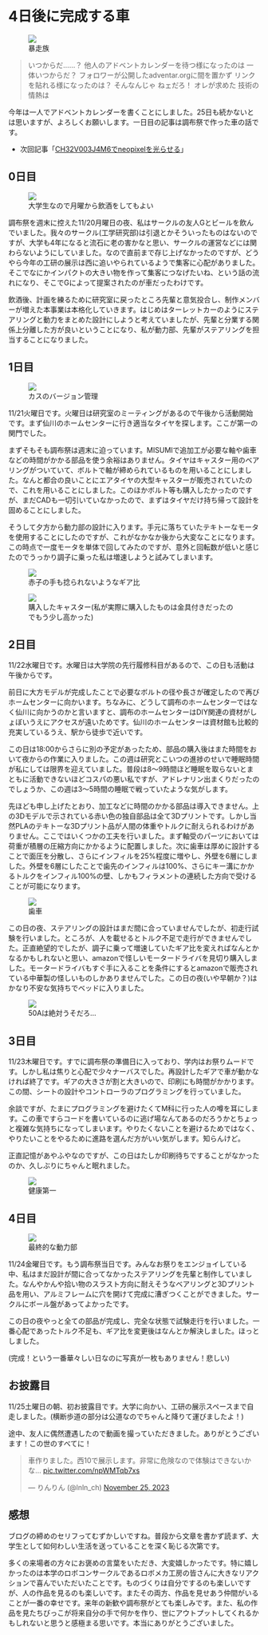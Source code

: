 # 4日後に完成する車

<figure><a href="thumbnail.jpg"><img src="thumbnail.jpg"></a><figcaption>暴走族</figcaption></figure>

> いつからだ……？ 他人のアドベントカレンダーを待つ様になったのは
> 一体いつからだ？ フォロワーが公開したadventar.orgに間を置かず リンクを貼れる様になったのは？
> そんなんじゃ ねェだろ！ オレが求めた 技術の情熱は

今年は一人でアドベントカレンダーを書くことにしました。25日も続かないとは思いますが、よろしくお願いします。一日目の記事は調布祭で作った車の話です。

- 次回記事「[CH32V003J4M6でneopixelを光らせる](../2023-12-04/)」

## 0日目

<figure><a href="001.jpg"><img src="001.jpg"></a><figcaption>大学生なので月曜から飲酒をしてもよい</figcaption></figure>

調布祭を週末に控えた11/20月曜日の夜、私はサークルの友人Gとビールを飲んでいました。我々のサークル(工学研究部)は引退とかそういったものはないのですが、大学も4年になると流石に老の害かなと思い、サークルの運営などには関わらないようにしていました。なので直前まで存じ上げなかったのですが、どうやら今年の工研の展示は西に追いやられているようで集客に心配がありました。そこでなにかインパクトの大きい物を作って集客につなげたいね、という話の流れになり、そこでGによって提案されたのが車だったわけです。

飲酒後、計画を練るために研究室に戻ったところ先輩と意気投合し、制作メンバーが増えた本事業は本格化していきます。はじめはターレットカーのようにステアリングと動力をまとめた設計にしようと考えていましたが、先輩と分業する関係上分離した方が良いということになり、私が動力部、先輩がステアリングを担当することになりました。


## 1日目

<figure><a href="002.png"><img src="002.png"></a><figcaption>カスのバージョン管理</figcaption></figure>

11/21火曜日です。火曜日は研究室のミーティングがあるので午後から活動開始です。まず仙川のホームセンターに行き適当なタイヤを探します。ここが第一の関門でした。

まずそもそも調布祭は週末に迫っています。MISUMIで追加工が必要な軸や歯車などの時間がかかる部品を使う余裕はありません。タイヤはキャスター用のベアリングがついていて、ボルトで軸が締められているものを用いることにしました。なんと都合の良いことにエアタイヤの大型キャスターが販売されていたので、これを用いることにしました。このほかボルト等も購入したかったのですが、まだCADも一切引いていなかったので、まずはタイヤだけ持ち帰って設計を固めることにしました。

そうして夕方から動力部の設計に入ります。手元に落ちていたテキトーなモータを使用することにしたのですが、これがなかなか後から大変なことになります。この時点で一度モータを単体で回してみたのですが、意外と回転数が低いと感じたのでうっかり調子に乗った私は増速しようと試みてしまいます。


<figure><a href="003.png"><img src="003.png"></a><figcaption>赤子の手も捻られないようなギア比</figcaption></figure>

<figure><a href="004.png"><img src="004.png"></a><figcaption>購入したキャスター(私が実際に購入したものは金具付きだったのでもう少し高かった)</figcaption></figure>

## 2日目

11/22水曜日です。水曜日は大学院の先行履修科目があるので、この日も活動は午後からです。

前日に大方モデルが完成したことで必要なボルトの径や長さが確定したので再びホームセンターに向かいます。ちなみに、どうして調布のホームセンターではなく仙川に向かうのかと言いますと、調布のホームセンターはDIY関連の資材がしょぼいうえにアクセスが遠いためです。仙川のホームセンターは資材館も比較的充実しているうえ、駅から徒歩で近いです。

この日は18:00からさらに別の予定があったため、部品の購入後はまた時間をおいて夜からの作業に入りました。この週は研究とこいつの進捗のせいで睡眠時間が私にしては限界を迎えていました。普段は8～9時間ほど睡眠を取らないとまともに活動できないほどコスパの悪い私ですが、アドレナリン出まくりだったのでしょうか、この週は3～5時間の睡眠で戦っていたような気がします。

先ほども申し上げたとおり、加工などに時間のかかる部品は導入できません。上の3Dモデルで示されている赤い色の独自部品は全て3Dプリントです。しかし当然PLAのテキトーな3Dプリント品が人間の体重やトルクに耐えられるわけがありません。ここではいくつかの工夫を行いました。まず軸受のパーツにおいては荷重が積層の圧縮方向にかかるように配置しました。次に歯車は厚めに設計することで面圧を分散し、さらにインフィルを25%程度に増やし、外壁を6層にしました。外壁を6層にしたことで歯先のインフィルは100%、さらにキー溝にかかるトルクをインフィル100%の壁、しかもフィラメントの連続した方向で受けることが可能になります。

<figure><a href="005.png"><img src="005.png"></a><figcaption>歯車</figcaption></figure>

この日の夜、ステアリングの設計はまだ間に合っていませんでしたが、初走行試験を行いました。ところが、人を載せるとトルク不足で走行ができませんでした。正直絶望的でしたが、調子に乗って増速していたギア比を変えればなんとかなるかもしれないと思い、amazonで怪しいモータードライバを見切り購入しました。モータードライバもすぐ手に入ることを条件にするとamazonで販売されている中華製の怪しいものしかありませんでした。この日の夜(いや早朝か？)はかなり不安な気持ちでベッドに入りました。

<figure><a href="006.png"><img src="006.png"></a><figcaption>50Aは絶対うそだろ…</figcaption></figure>

## 3日目

11/23木曜日です。すでに調布祭の準備日に入っており、学内はお祭りムードです。しかし私は焦りと心配で少々ナーバスでした。再設計したギアで車が動かなければ終了です。ギアの大きさが割と大きいので、印刷にも時間がかかります。この間、シートの設計やコントローラのプログラミングを行っていました。

余談ですが、たまにプログラミングを避けたくてM科に行った人の噂を耳にします。この車ですらコードを書いているのに逃げ場なんてあるのだろうかとちょっと複雑な気持ちになってしまいます。やりたくないことを避けるためではなく、やりたいことをやるために進路を選んだ方がいい気がします。知らんけど。

正直記憶があやふやなのですが、この日はたしか印刷待ちですることがなかったのか、久しぶりにちゃんと眠れました。

<figure><a href="008.png"><img src="008.png"></a><figcaption>健康第一</figcaption></figure>


## 4日目

<figure><a href="007.png"><img src="007.png"></a><figcaption>最終的な動力部</figcaption></figure>

11/24金曜日です。もう調布祭当日です。みんなお祭りをエンジョイしている中、私はまだ設計が間に合ってなかったステアリングを先輩と制作していました。なんやかんや拾い物のスラスト方向に耐えそうなベアリングと3Dプリント品を用い、アルミフレームに穴を開けて完成に漕ぎつくことができました。サークルにボール盤があってよかったです。

この日の夜やっと全ての部品が完成し、完全な状態で試験走行を行いました。一番心配であったトルク不足も、ギア比を変更後はなんとか解決しました。ほっとしました。

(完成！という一番華々しい日なのに写真が一枚もありません！悲しい)

## お披露目

11/25土曜日の朝、初お披露目です。大学に向かい、工研の展示スペースまで自走しました。(横断歩道の部分は公道なのでちゃんと降りて運びましたよ！)

途中、友人に偶然遭遇したので動画を撮っていただきました。ありがとうございます！この世のすべてに！

<blockquote class="twitter-tweet"><p lang="ja" dir="ltr">車作りました。西10で展示します。非常に危険なので体験はできないかな… <a href="https://t.co/npWMTqb7xs">pic.twitter.com/npWMTqb7xs</a></p>&mdash; りんりん (@lnln_ch) <a href="https://twitter.com/lnln_ch/status/1728221282075070679?ref_src=twsrc%5Etfw">November 25, 2023</a></blockquote> <script async src="https://platform.twitter.com/widgets.js" charset="utf-8"></script> 


## 感想

ブログの締めのセリフってむずかしいですね。普段から文章を書かず読まず、大学生として如何わしい生活を送っていることを深く恥じる次第です。

多くの来場者の方々にお褒めの言葉をいただき、大変嬉しかったです。特に嬉しかったのは本学のロボコンサークルであるロボメカ工房の皆さんに大きなリアクションで喜んでいただいたことです。ものづくりは自分でするのも楽しいですが、人の作品を見るのも楽しいです。またその両方、作品を見せあう仲間がいることが一番の幸せです。来年の新歓や調布祭がとても楽しみです。また、私の作品を見たちびっこが将来自分の手で何かを作り、世にアウトプットしてくれるかもしれないと思うと感極まる思いです。本当にありがとうございました。


